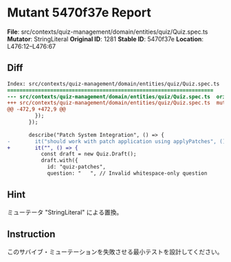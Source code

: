 # Mutant 5470f37e Report

**File**: src/contexts/quiz-management/domain/entities/quiz/Quiz.spec.ts
**Mutator**: StringLiteral
**Original ID**: 1281
**Stable ID**: 5470f37e
**Location**: L476:12–L476:67

## Diff

```diff
Index: src/contexts/quiz-management/domain/entities/quiz/Quiz.spec.ts
===================================================================
--- src/contexts/quiz-management/domain/entities/quiz/Quiz.spec.ts	original
+++ src/contexts/quiz-management/domain/entities/quiz/Quiz.spec.ts	mutated #1281
@@ -472,9 +472,9 @@
         });
       });
 
       describe("Patch System Integration", () => {
-        it("should work with patch application using applyPatches", () => {
+        it("", () => {
           const draft = new Quiz.Draft();
           draft.with({
             id: "quiz-patches",
             question: "   ", // Invalid whitespace-only question
```

## Hint

ミューテータ "StringLiteral" による置換。

## Instruction

このサバイブ・ミューテーションを失敗させる最小テストを設計してください。

